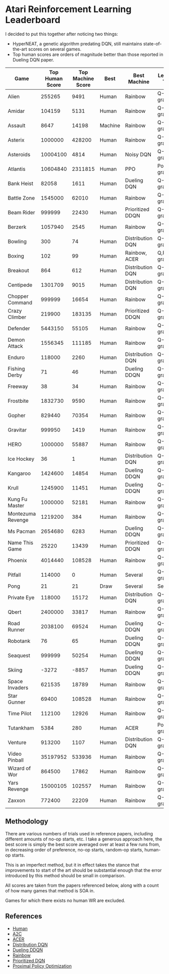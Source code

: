 # Atari Reinforcement Learning Leaderboard

I decided to put this together after noticing two things:

- HyperNEAT, a genetic algorithm predating DQN, still maintains state-of-the-art scores on several games.
- Top human scores are orders of magnitude better than those reported in Dueling DQN paper.

| Game | Top Human Score | Top Machine Score | Best | Best Machine | Learning Type |
| --- | --- | --- | --- | --- | --- |
| Alien | 255265 | 9491 | Human | Rainbow | Q-gradient |
| Amidar | 104159 | 5131 | Human | Rainbow | Q-gradient |
| Assault | 8647 | 14198 | Machine | Rainbow | Q-gradient |
| Asterix | 1000000 | 428200 | Human | Rainbow | Q-gradient |
| Asteroids | 10004100 | 4814 | Human | Noisy DQN | Q-gradient |
| Atlantis | 10604840 | 2311815 | Human | PPO | Policy-gradient |
| Bank Heist | 82058 | 1611 | Human | Dueling DQN | Q-gradient |
| Battle Zone | 1545000 | 62010 | Human | Rainbow | Q-gradient |
| Beam Rider | 999999 | 22430 | Human | Prioritized DDQN | Q-gradient |
| Berzerk | 1057940 | 2545 | Human | Rainbow | Q-gradient |
| Bowling | 300 | 74 | Human | Distribution DQN | Q-gradient |
| Boxing | 102 | 99 | Human | Rainbow, ACER | Q,Policy-gradient |
| Breakout | 864 | 612 | Human | Distribution DQN | Q-gradient |
| Centipede | 1301709 | 9015 | Human | Distribution DQN | Q-gradient |
| Chopper Command | 999999 | 16654 | Human | Rainbow | Q-gradient |
| Crazy Climber | 219900 | 183135 | Human | Prioritized DDQN | Q-gradient |
| Defender | 5443150 | 55105 | Human | Rainbow | Q-gradient |
| Demon Attack | 1556345 | 111185 | Human | Rainbow | Q-gradient |
| Enduro | 118000 | 2260 | Human | Distribution DQN | Q-gradient |
| Fishing Derby | 71 | 46 | Human | Dueling DDQN | Q-gradient |
| Freeway | 38 | 34 | Human | Rainbow | Q-gradient |
| Frostbite | 1832730 | 9590 | Human | Rainbow | Q-gradient |
| Gopher | 829440 | 70354 | Human | Rainbow | Q-gradient |
| Gravitar | 999950 | 1419 | Human | Rainbow | Q-gradient |
| HERO | 1000000 | 55887 | Human | Rainbow | Q-gradient |
| Ice Hockey | 36 | 1 | Human | Distribution DQN | Q-gradient |
| Kangaroo | 1424600 | 14854 | Human | Dueling DDQN | Q-gradient |
| Krull | 1245900 | 11451 | Human | Dueling DDQN | Q-gradient |
| Kung Fu Master | 1000000 | 52181 | Human | Rainbow | Q-gradient |
| Montezuma Revenge | 1219200 | 384 | Human | Rainbow | Q-gradient |
| Ms Pacman | 2654680 | 6283 | Human | Dueling DDQN | Q-gradient |
| Name This Game | 25220 | 13439 | Human | Prioritized DDQN | Q-gradient |
| Phoenix | 4014440 | 108528 | Human | Rainbow | Q-gradient |
| Pitfall | 114000 | 0 | Human | Several | Q-gradient |
| Pong | 21 | 21 | Draw | Several | Several |
| Private Eye | 118000 | 15172 | Human | Distribution DQN | Q-gradient |
| Qbert | 2400000 | 33817 | Human | Rainbow | Q-gradient |
| Road Runner | 2038100 | 69524 | Human | Dueling DDQN | Q-gradient |
| Robotank | 76 | 65 | Human | Dueling DDQN | Q-gradient |
| Seaquest | 999999 | 50254 | Human | Dueling DDQN | Q-gradient |
| Skiing | -3272 | -8857 | Human | Dueling DDQN | Q-gradient |
| Space Invaders | 621535 | 18789 | Human | Rainbow | Q-gradient |
| Star Gunner | 69400 | 108528 | Human | Rainbow | Q-gradient |
| Time Pilot | 112100 | 12926 | Human | Rainbow | Q-gradient |
| Tutankham | 5384 | 280 | Human | ACER | Policy-gradient |
| Venture | 913200 | 1107 | Human | Distribution DQN | Q-gradient |
| Video Pinball | 35197952 | 533936 | Human | Rainbow | Q-gradient |
| Wizard of Wor | 864500 | 17862 | Human | Rainbow | Q-gradient |
| Yars Revenge | 15000105 | 102557 | Human | Rainbow | Q-gradient |
| Zaxxon | 772400 | 22209 | Human | Rainbow | Q-gradient |


## Methodology

There are various numbers of trials used in reference papers, including different
amounts of no-op starts, etc. I take a generous approach here, the best score is
simply the best score averaged over at least a few runs from, in decreasing order of
preference, no-op starts, random-op starts, human-op starts.

This is an imperfect method, but it in effect takes the stance that improvements to
start of the art should be substantial enough that the error introduced by this method
should be small in comparison.

All scores are taken from the papers referenced below, along with a count of how many
games that method is SOA in.

Games for which there exists no human WR are excluded.


## References

- [Human](www.twingalaxies.com)
- [A2C](https://arxiv.org/pdf/1707.06347.pdf)
- [ACER](https://arxiv.org/pdf/1707.06347.pdf)
- [Distribution DQN](https://arxiv.org/pdf/1710.02298.pdf)
- [Dueling DDQN](https://arxiv.org/pdf/1710.02298.pdf)
- [Rainbow](https://arxiv.org/pdf/1710.02298.pdf)
- [Prioritized DQN](https://arxiv.org/pdf/1710.02298.pdf)
- [Proximal Policy Optimization](https://arxiv.org/pdf/1707.06347.pdf)
